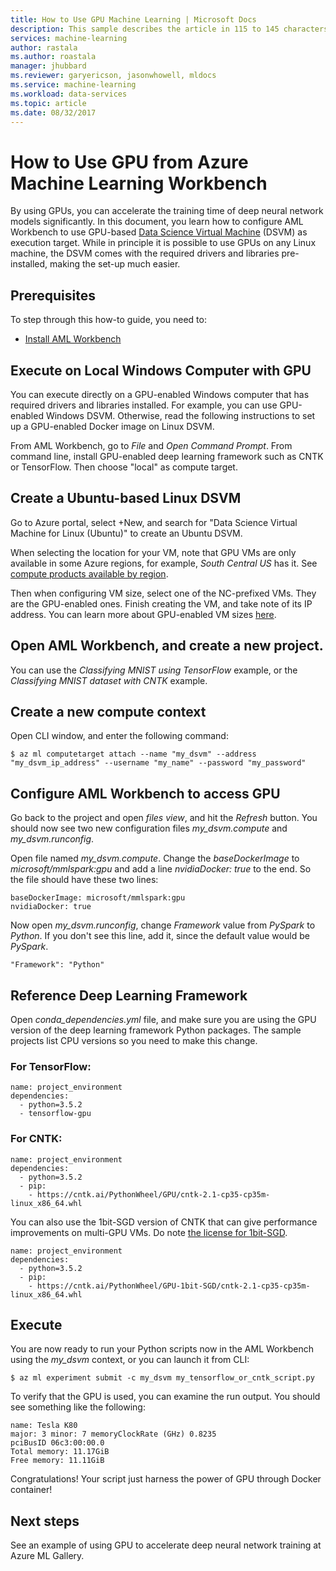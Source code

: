 ```yaml
---
title: How to Use GPU Machine Learning | Microsoft Docs
description: This sample describes the article in 115 to 145 characters. Validate using Gauntlet toolbar check icon. Use SEO kind of action verbs here.
services: machine-learning
author: rastala
ms.author: roastala
manager: jhubbard
ms.reviewer: garyericson, jasonwhowell, mldocs
ms.service: machine-learning
ms.workload: data-services
ms.topic: article
ms.date: 08/32/2017
---
```

# How to Use GPU from Azure Machine Learning Workbench

By using GPUs, you can accelerate the training time of deep neural network models significantly. In this document, you learn how to configure AML Workbench to use GPU-based  [Data Science Virtual Machine](https://docs.microsoft.com/en-us/azure/machine-learning/machine-learning-data-science-virtual-machine-overview) (DSVM) as execution target. While in principle it is possible to use GPUs on any Linux machine, the DSVM comes with the required drivers and libraries pre-installed, making the set-up much easier. 

## Prerequisites
To step through this how-to guide, you need to:
- [Install AML Workbench](doc-template-how-to.md)

## Execute on Local Windows Computer with GPU
You can execute directly on a GPU-enabled Windows computer that has required drivers and libraries installed. For example, you can use GPU-enabled Windows DSVM. Otherwise, read the following instructions to set up a GPU-enabled Docker image on Linux DSVM.

From AML Workbench, go to _File_ and _Open Command Prompt_. From command line, install GPU-enabled deep learning framework such as CNTK or TensorFlow. Then choose "local" as compute target. 

## Create a Ubuntu-based Linux DSVM 
Go to Azure portal, select +New, and search for "Data Science Virtual Machine for Linux (Ubuntu)" to create an Ubuntu DSVM. 
 
When selecting the location for your VM, note that GPU VMs are only available in some Azure regions, for example, _South Central US_ has it. See [compute products available by region](https://azure.microsoft.com/en-us/regions/services/).
 
Then when configuring VM size, select one of the NC-prefixed VMs. They are the GPU-enabled ones. Finish creating the VM, and take note of its IP address. You can learn more about GPU-enabled VM sizes [here](https://docs.microsoft.com/en-us/azure/virtual-machines/windows/sizes-gpu).
 
## Open AML Workbench, and create a new project. 
You can use the _Classifying MNIST using TensorFlow_ example, or the _Classifying MNIST dataset with CNTK_ example.
 
## Create a new compute context

Open CLI window, and enter the following command:

```
$ az ml computetarget attach --name "my_dsvm" --address "my_dsvm_ip_address" --username "my_name" --password "my_password"
```
 
## Configure AML Workbench to access GPU
Go back to the project and open _files view_, and hit the _Refresh_ button. You should now see two new configuration files _my\_dsvm.compute_ and _my\_dsvm.runconfig_.
 
Open file named _my\_dsvm.compute_. Change the _baseDockerImage_ to _microsoft/mmlspark:gpu_ and add a line _nvidiaDocker: true_ to the end. So the file should have these two lines:
 
```
baseDockerImage: microsoft/mmlspark:gpu
nvidiaDocker: true
```
 
Now open _my\_dsvm.runconfig_, change _Framework_ value from _PySpark_ to _Python_. If you don't see this line, add it, since the default value would be _PySpark_.

```
"Framework": "Python"
```
## Reference Deep Learning Framework 
Open _conda\_dependencies.yml_ file, and make sure you are using the GPU version of the deep learning framework Python packages. The sample projects list CPU versions so you need to make this change.

### For TensorFlow: 
```
name: project_environment
dependencies:
  - python=3.5.2
  - tensorflow-gpu
```

### For CNTK:
```
name: project_environment
dependencies:
  - python=3.5.2
  - pip:    
    - https://cntk.ai/PythonWheel/GPU/cntk-2.1-cp35-cp35m-linux_x86_64.whl
```

You can also use the 1bit-SGD version of CNTK that can give performance improvements on multi-GPU VMs. Do note [the license for 1bit-SGD](https://docs.microsoft.com/en-us/cognitive-toolkit/cntk-1bit-sgd-license).

```
name: project_environment
dependencies:
  - python=3.5.2
  - pip:    
    - https://cntk.ai/PythonWheel/GPU-1bit-SGD/cntk-2.1-cp35-cp35m-linux_x86_64.whl
```

## Execute
You are now ready to run your Python scripts now in the AML Workbench using the _my_dsvm_ context, or you can launch it from CLI:
 
```
$ az ml experiment submit -c my_dsvm my_tensorflow_or_cntk_script.py
```
 
To verify that the GPU is used, you can examine the run output. You should see something like the following:

```
name: Tesla K80
major: 3 minor: 7 memoryClockRate (GHz) 0.8235
pciBusID 06c3:00:00.0
Total memory: 11.17GiB
Free memory: 11.11GiB
```

Congratulations! Your script just harness the power of GPU through Docker container!

## Next steps
See an example of using GPU to accelerate deep neural network training at Azure ML Gallery.